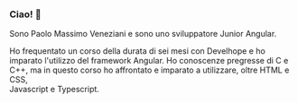 ### Ciao! 👋

Sono Paolo Massimo Veneziani e sono uno sviluppatore Junior Angular.

Ho frequentato un corso della durata di sei mesi con Develhope e ho imparato l'utilizzo del framework Angular.
Ho conoscenze pregresse di C e C++, ma in questo corso ho affrontato e imparato a utilizzare, oltre HTML e CSS,  
Javascript e Typescript.

<!--
**paolomax/paolomax** is a ✨ _special_ ✨ repository because its `README.md` (this file) appears on your GitHub profile.

Here are some ideas to get you started:

- 🔭 I’m currently working on ...
- 🌱 I’m currently learning ...
- 👯 I’m looking to collaborate on ...
- 🤔 I’m looking for help with ...
- 💬 Ask me about ...
- 📫 How to reach me: ...
- 😄 Pronouns: ...
- ⚡ Fun fact: ...
-->
